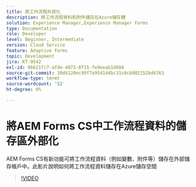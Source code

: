```yaml
---
title: 將工作流程外部化
description: 將工作流程資料和附件儲存在Azure儲存體
solution: Experience Manager,Experience Manager Forms
type: Documentation
role: Developer
level: Beginner, Intermediate
version: Cloud Service
feature: Adaptive Forms
topic: Development
jira: KT-9542
exl-id: 06621fc7-afde-4073-8f15-fe9eeab1d084
source-git-commit: 30d6120ec99f7a95414dbc31c0cb002152bd6763
workflow-type: tm+mt
source-wordcount: '52'
ht-degree: 0%

---
```


# 將AEM Forms CS中工作流程資料的儲存區外部化

AEM Forms CS有新功能可將工作流程資料（例如變數、附件等）儲存在外部儲存帳戶中。此影片說明如何將工作流程資料儲存在Azure儲存空間

>[!VIDEO](https://video.tv.adobe.com/v/339610?quality=12&learn=on)
